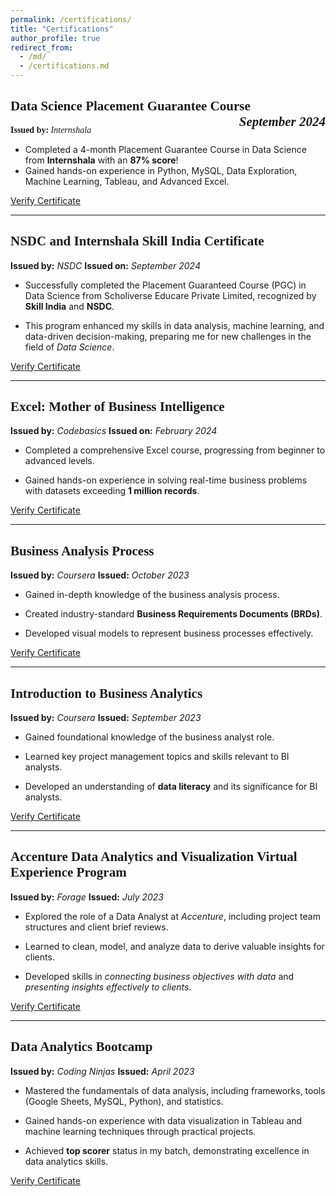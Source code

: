 ```yaml
---
permalink: /certifications/
title: "Certifications"
author_profile: true
redirect_from: 
  - /md/
  - /certifications.md
---
```


## <span style="font-family: Cambria;"> Data Science Placement Guarantee Course </span> <span style="float: right; font-family: Cambria;">*September 2024*</span>
<span style="font-family: Cambria;">**Issued by:** *Internshala*</span>   


* Completed a 4-month Placement Guarantee Course in Data Science from **Internshala** with an **87% score**!
* Gained hands-on experience in Python, MySQL, Data Exploration, Machine Learning, Tableau, and Advanced Excel.

[Verify Certificate](https://trainings.internshala.com/verify-certificate/?certificate_number=4w6svllbkhb)

---

## <span style = "font-family: Cambria;"> NSDC and Internshala Skill India Certificate </span>

**Issued by:** *NSDC*
**Issued on:** *September 2024*

* Successfully completed the Placement Guaranteed Course (PGC) in Data Science from Scholiverse Educare Private Limited, recognized by **Skill India** and **NSDC**.

* This program enhanced my skills in data analysis, machine learning, and data-driven decision-making, preparing me for new challenges in the field of *Data Science*.


[Verify Certificate](https://admin.skillindiadigital.gov.in/documentverificationbyQR?content=P0NhbmRpZGF0ZSBOYW1lID0gREVFUEFLIEJIQVRUJiZDYW5kaWRhdGUgSWQgPSBDQU5fMzE2MTY0NDcmJlRQIElkID0gVFAxNjc2MjEmJlRDIE5hbWUgPSBJTlRFUk5TSEFMQSBUUkFJTklOR1MmJkJhdGNoSWQgPSAyNTc5NTk1JiZEb2N1bWVudCBJRCA9IDJHMzVDRFZGMFE4MjYwWjAmJlRDIEFkZHJlc3MgPSBCLTYxMCYmVU5JVEVDSCBCVVNJTkVTUyBaT05FJiZTT1VUSCBDSVRZIElJJiZTRUMtNTAtMTIyMDE4LiYmRG9jdW1lbnQgPSBjZXJ0aWZpY2F0ZSYmSXNzdWFuY2UgRGF0ZSA9IDExLzA5LzIwMjQ%3D)

---

## <span style = "font-family: Cambria;"> Excel: Mother of Business Intelligence </span>

**Issued by:** *Codebasics*
**Issued on:** *February 2024*

* Completed a comprehensive Excel course, progressing from beginner to advanced levels.

* Gained hands-on experience in solving real-time business problems with datasets exceeding **1 million records**.

[Verify Certificate](https://codebasics.io/certificate/CB-51-216288)

---

## <span style = "font-family: Cambria;"> Business Analysis Process </span>

**Issued by:** *Coursera*
**Issued:** *October 2023*

* Gained in-depth knowledge of the business analysis process.

* Created industry-standard **Business Requirements Documents (BRDs)**.

* Developed visual models to represent business processes effectively.

[Verify Certificate](https://www.coursera.org/account/accomplishments/verify/FLRH93Y9CQRK)

---

## <span style = "font-family: Cambria;"> Introduction to Business Analytics </span>

**Issued by:** *Coursera*
**Issued:** *September 2023*

* Gained foundational knowledge of the business analyst role.

* Learned key project management topics and skills relevant to BI analysts.

* Developed an understanding of **data literacy** and its significance for BI analysts.

[Verify Certificate](https://www.coursera.org/account/accomplishments/verify/GZHJ5Y48URNR)

---

## <span style = "font-family: Cambria;"> Accenture Data Analytics and Visualization Virtual Experience Program </span>

**Issued by:** *Forage*
**Issued:** *July 2023*

* Explored the role of a Data Analyst at *Accenture*, including project team structures and client brief reviews.

* Learned to clean, model, and analyze data to derive valuable insights for clients.

* Developed skills in *connecting business objectives with data* and *presenting insights effectively to clients*.

[Verify Certificate](https://forage-uploads-prod.s3.amazonaws.com/completion-certificates/Accenture%20North%20America/hzmoNKtzvAzXsEqx8_Accenture%20North%20America_dzt9pRFijWWqdd8yK_1689571645003_completion_certificate.pdf)

---

## <span style = "font-family: Cambria;"> Data Analytics Bootcamp </span>

**Issued by:** *Coding Ninjas*
**Issued:** *April 2023*

* Mastered the fundamentals of data analysis, including frameworks, tools (Google Sheets, MySQL, Python), and statistics.

* Gained hands-on experience with data visualization in Tableau and machine learning techniques through practical projects.

* Achieved **top scorer** status in my batch, demonstrating excellence in data analytics skills.

[Verify Certificate](https://certificate.codingninjas.com/verify/3de09afaeafceac1)
